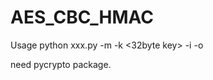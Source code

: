 # AES_CBC_HMAC

Usage python xxx.py -m <mode name> -k <32byte key> -i <inputfile name> -o <outputfile name>

need pycrypto package.

